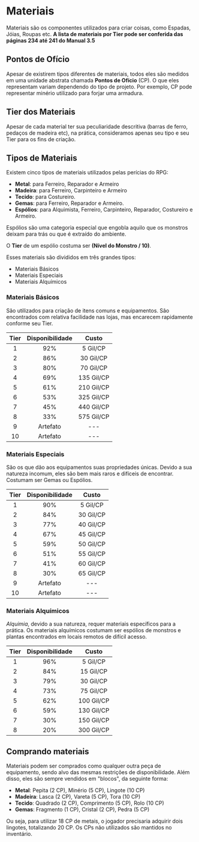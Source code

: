 # Materiais

Materiais são os componentes utilizados para criar coisas, como Espadas, Jóias, Roupas etc. **A lista de materiais por Tier pode ser conferida das páginas 234 até 241 do Manual 3.5**

## Pontos de Ofício

Apesar de existirem tipos diferentes de materiais, todos eles são medidos em uma unidade abstrata chamada **Pontos de Ofício** (CP). O que eles representam variam dependendo do tipo de projeto. Por exemplo, CP pode representar minério utilizado para forjar uma armadura.

## Tier dos Materiais

Apesar de cada material ter sua peculiaridade descritiva (barras de ferro, pedaços de madeira etc), na prática, consideramos apenas seu tipo e seu Tier para os fins de criação.

## Tipos de Materiais

Existem cinco tipos de materiais utilizados pelas perícias do RPG:

* **Metal**: para Ferreiro, Reparador e Armeiro
* **Madeira**: para Ferreiro, Carpinteiro e Armeiro
* **Tecido**: para Costureiro.
* **Gemas**: para Ferreiro, Reparador e Armeiro.
* **Espólios**: para Alquimista, Ferreiro, Carpinteiro, Reparador, Costureiro e Armeiro.

Espólios são uma categoria especial que engobla aquilo que os monstros deixam para trás ou que é extraído do ambiente. 

O **Tier** de um espólio costuma ser **(Nível do Monstro / 10)**.

Esses materiais são divididos em três grandes tipos:

* Materiais Básicos
* Materiais Especiais
* Materiais Alquímicos

### Materiais Básicos

São utilizados para criação de itens comuns e equipamentos. São encontrados com relativa facilidade nas lojas, mas encarecem rapidamente conforme seu Tier.

| Tier | Disponibilidade | Custo      |
|:----:|:---------------:|:----------:|
| 1    | 92%             |  5 Gil/CP  |  
| 2    | 86%             | 30 Gil/CP  | 
| 3    | 80%             | 70 Gil/CP  |
| 4    | 69%             | 135 Gil/CP |
| 5    | 61%             | 210 Gil/CP |
| 6    | 53%             | 325 Gil/CP |
| 7    | 45%             | 440 Gil/CP |
| 8    | 33%             | 575 Gil/CP |
| 9    | Artefato        | ---        |
| 10   | Artefato        | ---        |

### Materiais Especiais

São os que dão aos equipamentos suas propriedades únicas. Devido a sua natureza incomum, eles são bem mais raros e difíceis de encontrar. Costumam ser Gemas ou Espólios.

| Tier | Disponibilidade | Custo      |
|:----:|:---------------:|:----------:|
| 1    | 90%             |  5 Gil/CP  |  
| 2    | 84%             | 30 Gil/CP  | 
| 3    | 77%             | 40 Gil/CP  |
| 4    | 67%             | 45 Gil/CP  |
| 5    | 59%             | 50 Gil/CP  |
| 6    | 51%             | 55 Gil/CP  |
| 7    | 41%             | 60 Gil/CP  |
| 8    | 30%             | 65 Gil/CP  |
| 9    | Artefato        | ---        |
| 10   | Artefato        | ---        |

### Materiais Alquímicos

*Alquimia*, devido a sua natureza, requer materiais específicos para a prática. Os materiais alquímicos costumam ser espólios de monstros e plantas encontrados em locais remotos de difícil acesso.

| Tier | Disponibilidade | Custo       |
|:----:|:---------------:|:-----------:|
| 1    | 96%             |  5 Gil/CP   |  
| 2    | 84%             | 15 Gil/CP   | 
| 3    | 79%             | 30 Gil/CP   |
| 4    | 73%             | 75 Gil/CP   |
| 5    | 62%             | 100 Gil/CP  |
| 6    | 59%             | 130 Gil/CP  |
| 7    | 30%             | 150 Gil/CP  |
| 8    | 20%             | 300 Gil/CP  |

## Comprando materiais

Materiais podem ser comprados como qualquer outra peça de equipamento, sendo alvo das mesmas restrições de disponibilidade. Além disso, eles são sempre vendidos em "blocos", da seguinte forma:

* **Metal**: Pepita (2 CP), Minério (5 CP), Lingote (10 CP)
* **Madeira**: Lasca (2 CP), Vareta (5 CP), Tora (10 CP)
* **Tecido**: Quadrado (2 CP), Comprimento (5 CP), Rolo (10 CP)
* **Gemas**: Fragmento (1 CP), Cristal (2 CP), Pedra (5 CP)

Ou seja, para utilizar 18 CP de metais, o jogador precisaria adquirir dois lingotes, totalizando 20 CP. Os CPs não utilizados são mantidos no inventário.